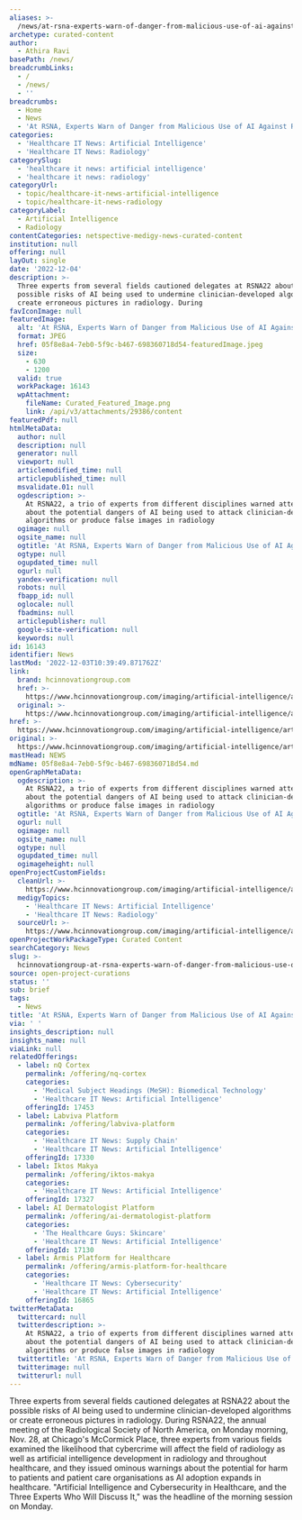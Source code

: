 ```yaml
---
aliases: >-
  /news/at-rsna-experts-warn-of-danger-from-malicious-use-of-ai-against-radiology
archetype: curated-content
author:
  - Athira Ravi
basePath: /news/
breadcrumbLinks:
  - /
  - /news/
  - ''
breadcrumbs:
  - Home
  - News
  - 'At RSNA, Experts Warn of Danger from Malicious Use of AI Against Radiology'
categories:
  - 'Healthcare IT News: Artificial Intelligence'
  - 'Healthcare IT News: Radiology'
categorySlug:
  - 'healthcare it news: artificial intelligence'
  - 'healthcare it news: radiology'
categoryUrl:
  - topic/healthcare-it-news-artificial-intelligence
  - topic/healthcare-it-news-radiology
categoryLabel:
  - Artificial Intelligence
  - Radiology
contentCategories: netspective-medigy-news-curated-content
institution: null
offering: null
layOut: single
date: '2022-12-04'
description: >-
  Three experts from several fields cautioned delegates at RSNA22 about the
  possible risks of AI being used to undermine clinician-developed algorithms or
  create erroneous pictures in radiology. During 
favIconImage: null
featuredImage:
  alt: 'At RSNA, Experts Warn of Danger from Malicious Use of AI Against Radiology'
  format: JPEG
  href: 05f8e8a4-7eb0-5f9c-b467-698360718d54-featuredImage.jpeg
  size:
    - 630
    - 1200
  valid: true
  workPackage: 16143
  wpAttachment:
    fileName: Curated_Featured_Image.png
    link: /api/v3/attachments/29386/content
featuredPdf: null
htmlMetaData:
  author: null
  description: null
  generator: null
  viewport: null
  articlemodified_time: null
  articlepublished_time: null
  msvalidate.01: null
  ogdescription: >-
    At RSNA22, a trio of experts from different disciplines warned attendees
    about the potential dangers of AI being used to attack clinician-developed
    algorithms or produce false images in radiology
  ogimage: null
  ogsite_name: null
  ogtitle: 'At RSNA, Experts Warn of Danger from Malicious Use of AI Against Radiology'
  ogtype: null
  ogupdated_time: null
  ogurl: null
  yandex-verification: null
  robots: null
  fbapp_id: null
  oglocale: null
  fbadmins: null
  articlepublisher: null
  google-site-verification: null
  keywords: null
id: 16143
identifier: News
lastMod: '2022-12-03T10:39:49.871762Z'
link:
  brand: hcinnovationgroup.com
  href: >-
    https://www.hcinnovationgroup.com/imaging/artificial-intelligence/article/21288493/at-rsna-experts-warn-of-danger-from-malicious-use-of-ai-against-radiology
  original: >-
    https://www.hcinnovationgroup.com/imaging/artificial-intelligence/article/21288493/at-rsna-experts-warn-of-danger-from-malicious-use-of-ai-against-radiology
href: >-
  https://www.hcinnovationgroup.com/imaging/artificial-intelligence/article/21288493/at-rsna-experts-warn-of-danger-from-malicious-use-of-ai-against-radiology
original: >-
  https://www.hcinnovationgroup.com/imaging/artificial-intelligence/article/21288493/at-rsna-experts-warn-of-danger-from-malicious-use-of-ai-against-radiology
mastHead: NEWS
mdName: 05f8e8a4-7eb0-5f9c-b467-698360718d54.md
openGraphMetaData:
  ogdescription: >-
    At RSNA22, a trio of experts from different disciplines warned attendees
    about the potential dangers of AI being used to attack clinician-developed
    algorithms or produce false images in radiology
  ogtitle: 'At RSNA, Experts Warn of Danger from Malicious Use of AI Against Radiology'
  ogurl: null
  ogimage: null
  ogsite_name: null
  ogtype: null
  ogupdated_time: null
  ogimageheight: null
openProjectCustomFields:
  cleanUrl: >-
    https://www.hcinnovationgroup.com/imaging/artificial-intelligence/article/21288493/at-rsna-experts-warn-of-danger-from-malicious-use-of-ai-against-radiology
  medigyTopics:
    - 'Healthcare IT News: Artificial Intelligence'
    - 'Healthcare IT News: Radiology'
  sourceUrl: >-
    https://www.hcinnovationgroup.com/imaging/artificial-intelligence/article/21288493/at-rsna-experts-warn-of-danger-from-malicious-use-of-ai-against-radiology
openProjectWorkPackageType: Curated Content
searchCategory: News
slug: >-
  hcinnovationgroup-at-rsna-experts-warn-of-danger-from-malicious-use-of-ai-against-radiology
source: open-project-curations
status: ''
sub: brief
tags:
  - News
title: 'At RSNA, Experts Warn of Danger from Malicious Use of AI Against Radiology'
via: ' '
insights_description: null
insights_name: null
viaLink: null
relatedOfferings:
  - label: nQ Cortex
    permalink: /offering/nq-cortex
    categories:
      - 'Medical Subject Headings (MeSH): Biomedical Technology'
      - 'Healthcare IT News: Artificial Intelligence'
    offeringId: 17453
  - label: Labviva Platform
    permalink: /offering/labviva-platform
    categories:
      - 'Healthcare IT News: Supply Chain'
      - 'Healthcare IT News: Artificial Intelligence'
    offeringId: 17330
  - label: Iktos Makya
    permalink: /offering/iktos-makya
    categories:
      - 'Healthcare IT News: Artificial Intelligence'
    offeringId: 17327
  - label: AI Dermatologist Platform
    permalink: /offering/ai-dermatologist-platform
    categories:
      - 'The Healthcare Guys: Skincare'
      - 'Healthcare IT News: Artificial Intelligence'
    offeringId: 17130
  - label: Armis Platform for Healthcare
    permalink: /offering/armis-platform-for-healthcare
    categories:
      - 'Healthcare IT News: Cybersecurity'
      - 'Healthcare IT News: Artificial Intelligence'
    offeringId: 16865
twitterMetaData:
  twittercard: null
  twitterdescription: >-
    At RSNA22, a trio of experts from different disciplines warned attendees
    about the potential dangers of AI being used to attack clinician-developed
    algorithms or produce false images in radiology
  twittertitle: 'At RSNA, Experts Warn of Danger from Malicious Use of AI Against Radiology'
  twitterimage: null
  twitterurl: null
---
```

<p>Three experts from several fields cautioned delegates at RSNA22 about the possible risks of AI being used to undermine clinician-developed algorithms or create erroneous pictures in radiology. During RSNA22, the annual meeting of the Radiological Society of North America, on Monday morning, Nov. 28, at Chicago's McCormick Place, three experts from various fields examined the likelihood that cybercrime will affect the field of radiology as well as artificial intelligence development in radiology and throughout healthcare, and they issued ominous warnings about the potential for harm to patients and patient care organisations as AI adoption expands in healthcare. "Artificial Intelligence and Cybersecurity in Healthcare, and the Three Experts Who Will Discuss It," was the headline of the morning session on Monday.</p>